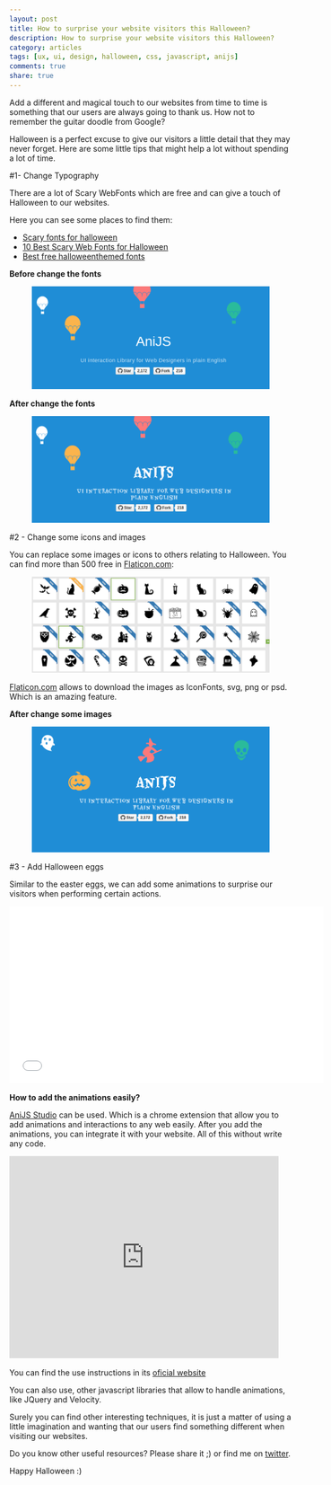 ```yaml
---
layout: post
title: How to surprise your website visitors this Halloween?
description: How to surprise your website visitors this Halloween?
category: articles
tags: [ux, ui, design, halloween, css, javascript, anijs]
comments: true
share: true
---
```


Add a different and magical touch to our websites from time to time is something that our users are always going to thank us. How not to remember the guitar doodle from Google?

Halloween is a perfect excuse to give our visitors a little detail that they may never forget. Here are some little tips that might help a lot without spending a lot of time.

#1- Change Typography

There are a lot of Scary WebFonts which are free and can give a touch of Halloween to our websites.

Here you can see some places to find them:

- [Scary fonts for halloween](http://googlewebfonts.blogspot.com/2011/10/scary-fonts-for-halloween.html)
- [10 Best Scary Web Fonts for Halloween](http://intavant.com/blog/2012/10-best-scary-web-fonts-for-halloween/)
- [Best free halloweenthemed fonts](http://www.twelveskip.com/resources/fonts/1039/best-free-halloweenthemed-fonts)

**Before change the fonts**
<figure>
    <a href="http://anijs.github.io/"><img src="/images/2014-10-26-how-to-sorprise-your-websites-visitants-on-halloween/anijsbefore.png"></a>
</figure>

**After change the fonts**
<figure>
    <a href="http://anijs.github.io/"><img src="/images/2014-10-26-how-to-sorprise-your-websites-visitants-on-halloween/anijs-font-after.png"></a>
</figure>

#2 - Change some icons and images

You can replace some  images or icons to others relating to Halloween. You can find more than 500 free in [Flaticon.com](http://www.flaticon.com/search/halloween):

<figure>
    <a href="http://www.flaticon.com/search/halloween"><img src="/images/2014-10-26-how-to-sorprise-your-websites-visitants-on-halloween/halloweenvectors.png"></a>
</figure>

[Flaticon.com](http://www.flaticon.com/search/halloween) allows to download the images as IconFonts, svg, png or psd. Which is an  amazing feature.

**After change some images**
<figure>
    <a href="http://anijs.github.io/"><img src="/images/2014-10-26-how-to-sorprise-your-websites-visitants-on-halloween/anijs-icons-final.png"></a>
</figure>


#3 - Add Halloween eggs

Similar to the easter eggs, we can add some animations to surprise our visitors when performing certain actions.

<iframe width="560" height="315" src="//www.youtube.com/embed/9fL-Z9NEWIY?list=PLUVvd_W7urmg5iEmCATQS4ekARgyshUZa" frameborder="0" allowfullscreen></iframe>

**How to add the animations easily?**

[AniJS Studio](https://chrome.google.com/webstore/detail/anijs-studio/alnnlebgnablnnbhidppfpcpmlopegib?hl=en) can be used. Which is a chrome extension that allow you to add animations and interactions to any web easily. After you add the animations, you can integrate it with your website. All of this without write any code.

<iframe width="480" height="360" src="http://www.youtube.com/embed/4WWa2qcfCEk" frameborder="0"> </iframe>

You can find the use instructions in its [oficial website](http://anijs.github.io/studio/#usage)

You can also use, other javascript libraries that allow to handle animations, like JQuery and Velocity.

Surely you can find other interesting techniques, it is just a matter of using a little imagination and wanting that our users find something different when visiting our websites.

Do you know other useful resources? Please share it ;) or find me on [twitter](https://twitter.com/dariel_noel).

Happy Halloween :)

